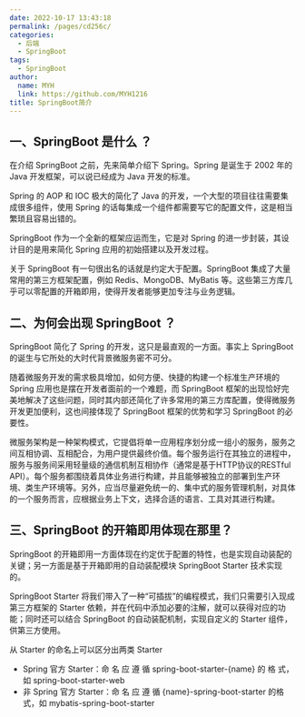 ```yaml
---
date: 2022-10-17 13:43:18
permalink: /pages/cd256c/
categories: 
  - 后端
  - SpringBoot
tags: 
  - SpringBoot
author: 
  name: MYH
  link: https://github.com/MYH1216
title: SpringBoot简介
---
```


## 一、SpringBoot 是什么 ？

在介绍 SpringBoot 之前，先来简单介绍下 Spring。Spring 是诞生于 2002 年的 Java 开发框架，可以说已经成为 Java 开发的标准。

Spring 的 AOP 和 IOC 极大的简化了 Java 的开发，一个大型的项目往往需要集成很多组件，使用 Spring 的话每集成一个组件都需要写它的配置文件，这是相当繁琐且容易出错的。

SpringBoot 作为一个全新的框架应运而生，它是对 Spring 的进一步封装，其设计目的是用来简化 Spring 应用的初始搭建以及开发过程。

关于 SpringBoot 有一句很出名的话就是约定大于配置。SpringBoot 集成了大量常用的第三方框架配置，例如 Redis、MongoDB、MyBatis 等。这些第三方库几乎可以零配置的开箱即用，使得开发者能够更加专注与业务逻辑。

## 二、为何会出现 SpringBoot ？

SpringBoot 简化了 Spring 的开发，这只是最直观的一方面。事实上 SpringBoot 的诞生与它所处的大时代背景微服务密不可分。

随着微服务开发的需求极具增加，如何方便、快捷的构建一个标准生产环境的 Spring 应用也是摆在开发者面前的一个难题，而 SpringBoot 框架的出现恰好完美地解决了这些问题，同时其内部还简化了许多常用的第三方库配置，使得微服务开发更加便利，这也间接体现了 SpringBoot 框架的优势和学习 SpringBoot 的必要性。

微服务架构是⼀种架构模式，它提倡将单⼀应⽤程序划分成⼀组⼩的服务，服务之间互相协调、互相配合，为⽤户提供最终价值。每个服务运⾏在其独⽴的进程中，服务与服务间采⽤轻量级的通信机制互相协作（通常是基于HTTP协议的RESTful API）。每个服务都围绕着具体业务进⾏构建，并且能够被独⽴的部署到⽣产环境、类⽣产环境等。另外，应当尽量避免统⼀的、集中式的服务管理机制，对具体的⼀个服务⽽⾔，应根据业务上下⽂，选择合适的语⾔、⼯具对其进⾏构建。

## 三、SpringBoot 的开箱即用体现在那里？

SpringBoot 的开箱即用一方面体现在约定优于配置的特性，也是实现自动装配的关键；另一方面是基于开箱即用的自动装配模块 SpringBoot Starter 技术实现的。

SpringBoot Starter 将我们带入了一种“可插拔”的编程模式，我们只需要引入现成第三方框架的 Starter 依赖，并在代码中添加必要的注解，就可以获得对应的功能；同时还可以结合 SpringBoot 的自动装配机制，实现自定义的 Starter 组件，供第三方使用。

从 Starter 的命名上可以区分出两类 Starter

- Spring 官方 Starter：命 名 应 遵 循 spring-boot-starter-{name} 的 格 式，如 spring-boot-starter-web
- 非 Spring 官方 Starter：命 名 应 遵 循 {name}-spring-boot-starter 的格式，如 mybatis-spring-boot-starter


